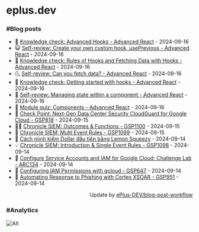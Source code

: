 # eplus.dev

### #Blog posts

<!-- BLOG-POST-LIST:START -->
 - 🧰 [Knowledge check: Advanced Hooks - Advanced React](https://eplus.dev/knowledge-check-advanced-hooks-advanced-react) - 2024-09-16
 - 😺 [Self-review: Create your own custom hook, usePrevious - Advanced React](https://eplus.dev/self-review-create-your-own-custom-hook-useprevious-advanced-react) - 2024-09-16
 - 🗽 [Knowledge check: Rules of Hooks and Fetching Data with Hooks - Advanced React](https://eplus.dev/knowledge-check-rules-of-hooks-and-fetching-data-with-hooks-advanced-react) - 2024-09-16
 - 🌜 [Self-review: Can you fetch data? - Advanced React](https://eplus.dev/self-review-can-you-fetch-data-advanced-react) - 2024-09-16
 - 📝 [Knowledge check: Getting started with hooks - Advanced React](https://eplus.dev/knowledge-check-getting-started-with-hooks-advanced-react) - 2024-09-16
 - 🚀 [Self-review: Managing state within a component - Advanced React](https://eplus.dev/self-review-managing-state-within-a-component-advanced-react) - 2024-09-16
 - 💼 [Module quiz: Components - Advanced React](https://eplus.dev/module-quiz-components-advanced-react) - 2024-09-16
 - 🦣 [Check Point: Next-Gen Data Center Security CloudGuard for Google Cloud - GSP818](https://eplus.dev/check-point-next-gen-data-center-security-cloudguard-for-google-cloud-gsp818) - 2024-09-15
 - 👨‍🏫 [Chronicle SIEM: Outcomes &amp; Functions - GSP1100](https://eplus.dev/chronicle-siem-outcomes-functions-gsp1100) - 2024-09-15
 - 🔭 [Chronicle SIEM: Multi Event Rules - GSP1099](https://eplus.dev/chronicle-siem-multi-event-rules-gsp1099) - 2024-09-15
 - 🤡 [Cách mình kiếm Dollar đầu tiên bằng Lemon Squeezy](https://eplus.dev/cach-minh-kiem-dollar-dau-tien-bang-lemon-squeezy) - 2024-09-14
 - 💡 [Chronicle SIEM: Introduction &amp; Single Event Rules - GSP1098](https://eplus.dev/chronicle-siem-introduction-single-event-rules-gsp1098) - 2024-09-14
 - 🦣 [Configure Service Accounts and IAM for Google Cloud: Challenge Lab - ARC134](https://eplus.dev/configure-service-accounts-and-iam-for-google-cloud-challenge-lab-arc134) - 2024-09-14
 - 💪 [Configuring IAM Permissions with gcloud - GSP647](https://eplus.dev/configuring-iam-permissions-with-gcloud-gsp647) - 2024-09-14
 - 🤡 [Automating Response to Phishing with Cortex XSOAR - GSP951](https://eplus.dev/automating-response-to-phishing-with-cortex-xsoar-gsp951) - 2024-09-14<!-- BLOG-POST-LIST:END -->

<div align="right">
  Update by <a target="_blank"
    href="https://github.com/ePlus-DEV/blog-post-workflow">ePlus-DEV/blog-post-workflow</a>
</div>

### #Analytics
![Alt](https://repobeats.axiom.co/api/embed/9990f7cddfbad8d834990b10ccad05f81ac1096f.svg "Repobeats analytics image")
